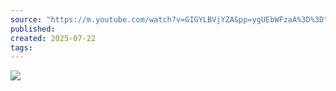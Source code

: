 ```yaml
---
source: "https://m.youtube.com/watch?v=GIGYLBVjYZA&pp=ygUEbWFzaA%3D%3D"
published:
created: 2025-07-22
tags:
---
```

![](https://www.youtube.com/watch?v=GIGYLBVjYZA)